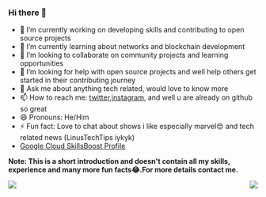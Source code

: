 ### Hi there 👋
- 🔭 I’m currently working on developing skills and contributing to open source projects
- 🌱 I’m currently learning about networks and blockchain development 
- 👯 I’m looking to collaborate on community projects and learning opportunities
- 🤔 I’m looking for help with open source projects and well help others get started in their contributing journey
- 💬 Ask me about anything tech related, would love to know more  
- 📫 How to reach me: [twitter](twitter.com/rakite28/),[instagram](instagram.com/rakite28/), and well u are already on github so great
- 😄 Pronouns: He/Him
- ⚡ Fun fact: Love to chat about shows i like especially marvel😍 and tech related news (LinusTechTips iykyk)
- [Google Cloud SkillsBoost Profile](https://www.cloudskillsboost.google/public_profiles/3cc89f6c-0ca2-46f7-9768-49477dcaa3c2)

**Note: This is a short introduction and doesn't contain all my skills, experience and many more fun facts😂.For more details contact me.**



<img align="left" src="https://github-readme-stats.vercel.app/api?username=rakite28&show_icons=true&count_private=true" />
<img align="right" src="https://github-readme-stats.vercel.app/api/top-langs/?username=rakite28&layout=compact&hide=tsql&show_icons=true" />
